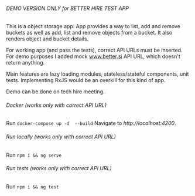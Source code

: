###### DEMO VERSION ONLY for BETTER HIRE TEST APP

This is a object storage app. App provides a way to list, add and remove buckets as well as add, list and remove objects from a bucket. It also renders object and bucket details.

For working app (and pass the tests), correct API URLs must be inserted. For demo purposes I added mock www.better.si API URL, which doesn't return anything.

Main features are lazy loading modules, stateless/stateful components, unit tests. Implementing RxJS would be an overkill for this kind of app.

Demo can be done on tech hire meeting.

###### Docker (works only with correct API URL)

Run `docker-compose up -d  --build` Navigate to _http://localhost:4200_.

###### Run locally (works only with correct API URL)

Run `npm i && ng serve`

###### Run tests (works only with correct API URL)

Run `npm i && ng test`
